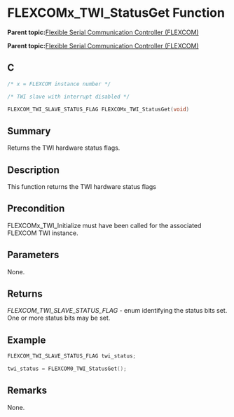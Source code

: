 # FLEXCOMx\_TWI\_StatusGet Function

**Parent topic:**[Flexible Serial Communication Controller \(FLEXCOM\)](GUID-137968B9-4089-44C6-9B5A-2F30929F6852.md)

**Parent topic:**[Flexible Serial Communication Controller \(FLEXCOM\)](GUID-1F0CC449-4122-4C77-A199-A7874C524FDD.md)

## C

```c
/* x = FLEXCOM instance number */

/* TWI slave with interrupt disabled */

FLEXCOM_TWI_SLAVE_STATUS_FLAG FLEXCOMx_TWI_StatusGet(void)
```

## Summary

Returns the TWI hardware status flags.

## Description

This function returns the TWI hardware status flags

## Precondition

FLEXCOMx\_TWI\_Initialize must have been called for the associated FLEXCOM TWI instance.

## Parameters

None.

## Returns

*FLEXCOM\_TWI\_SLAVE\_STATUS\_FLAG* - enum identifying the status bits set. One or more status bits may be set.

## Example

```c
FLEXCOM_TWI_SLAVE_STATUS_FLAG twi_status;

twi_status = FLEXCOM0_TWI_StatusGet();

```

## Remarks

None.

